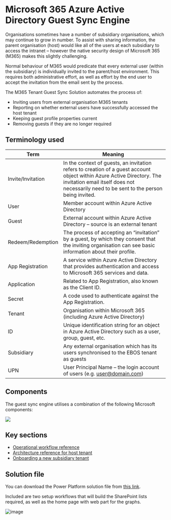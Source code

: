 # Microsoft 365 Azure Active Directory Guest Sync Engine
Organisations sometimes have a number of subsidiary organisations, which may continue to grow in number. To assist with sharing information, the parent organisation (host) would like all of the users at each subsidiary to access the intranet – however the native security design of Microsoft 365 (M365) makes this slightly challenging.

Normal behaviour of M365 would predicate that every external user (within the subsidiary) is individually invited to the parent/host environment. This requires both administrative effort, as well as effort by the end user to accept the invitation from the email sent by the process.

The M365 Tenant Guest Sync Solution automates the process of:
- Inviting users from external organisation M365 tenants
- Reporting on whether external users have successfully accessed the host tenant
- Keeping guest profile properties current
- Removing guests if they are no longer required

## Terminology used

| Term              | Meaning                                                                                                                                                                                                           |
|-------------------|-------------------------------------------------------------------------------------------------------------------------------------------------------------------------------------------------------------------|
| Invite/Invitation | In the context of guests, an invitation refers to creation of a guest account object within Azure Active Directory. The invitation email itself does not necessarily need to be sent to the person being invited. |
| User              | Member account within Azure Active Directory                                                                                                                                                                      |
| Guest             | External account within Azure Active Directory – source is an external tenant                                                                                                                                     |
| Redeem/Redemption | The process of accepting an “invitation” by a guest, by which they consent that the inviting organisation can see basic information about their profile.                                                          |
| App Registration  | A service within Azure Active Directory that provides authentication and access to Microsoft 365 services and data.                                                                                               |
| Application       | Related to App Registration, also known as the Client ID.                                                                                                                                                         |
| Secret            | A code used to authenticate against the App Registration.                                                                                                                                                         |
| Tenant            | Organisation within Microsoft 365 (including Azure Active Directory)                                                                                                                                              |
| ID                | Unique identification string for an object in Azure Active Directory such as a user, group, guest, etc.                                                                                                           |
| Subsidiary        | Any external organisation which has its users synchronised to the EBOS tenant as guests                                                                                                                           |
| UPN               | User Principal Name – the login account of users (e.g. user@domain.com)                                                                                                                                           |

## Components

The guest sync engine utilises a combination of the following Microsoft components:

<img src="https://user-images.githubusercontent.com/51473494/214437736-36725cd6-0751-46a5-8a6d-19338031e3e5.png">


## Key sections
- [Operational workflow reference](Operational%20workflow%20reference.md)
- [Architecture reference for host tenant](Architecure%20reference%20for%20host%20tenant.md)
- [Onboarding a new subsidiary tenant](Onboarding%20a%20new%20subsidiary.md)


## Solution file
You can download the Power Platform solution file from [this link](https://github.com/loryanstrant/GuestSyncEngine/blob/main/GuestSynchronisationEngine_1_0_0_1.zip).

Included are two setup workflows that will build the SharePoint lists required, as well as the home page with web part for the graphs.

![image](https://user-images.githubusercontent.com/51473494/214442392-b4dd5d04-47f8-4b6d-80e2-a1ad92fd86f3.png)

